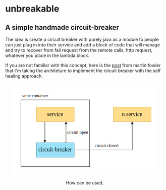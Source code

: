 # unbreakable
## A simple handmade circuit-breaker

The idea is create a circuit breaker with purely java as a module to people can just plug in into their service and add a block of code that will manage and try to recover from fail request from the remote calls, http request, whatever you place in the lambda block.

If you are not familiar with this concept, here is the [post](https://martinfowler.com/bliki/CircuitBreaker.html) from martin fowler that I'm taking the architeture to implement the circuit breaker with the self healing approach.

<p align="center">
  <img src="./diagram.png" style="margin-top: 2%">
  <p style="text-align:center">How can be used.<p>
</p>